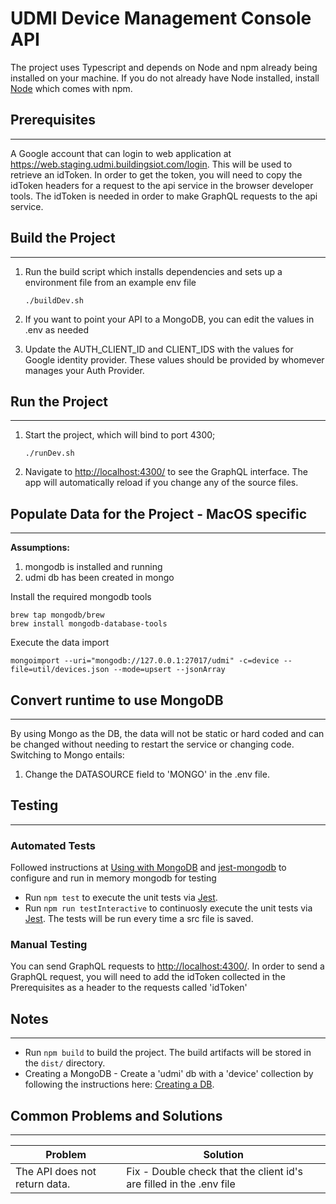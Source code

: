 # UDMI Device Management Console API

The project uses Typescript and depends on Node and npm already being installed on your machine. If you do not already have Node installed, install [Node](https://nodejs.org/en/download/) which comes with npm.

## Prerequisites
---

A Google account that can login to web application at https://web.staging.udmi.buildingsiot.com/login.  This will be used to retrieve an idToken.  In order to get the token, you will need to copy the idToken headers for a request to the api service in the browser developer tools.  The idToken is needed in order to make GraphQL requests to the api service.

## Build the Project
---

1.  Run the build script which installs dependencies and sets up a environment file from an example env file

    ```
    ./buildDev.sh
    ```
    
2.  If you want to point your API to a MongoDB, you can edit the values in .env as needed

3.  Update the AUTH_CLIENT_ID and CLIENT_IDS with the values for Google identity provider.  These values should be provided by whomever manages your Auth Provider.

## Run the Project
---

1.  Start the project, which will bind to port 4300;
    ```
    ./runDev.sh
    ```
2.  Navigate to [http://localhost:4300/](http://localhost:4300/) to see the GraphQL interface. The app will automatically reload if you change any of the source files.


## Populate Data for the Project - MacOS specific
---

**Assumptions:** 

1. mongodb is installed and running
2. udmi db has been created in mongo

Install the required mongodb tools
```
brew tap mongodb/brew
brew install mongodb-database-tools
```

Execute the data import
```
mongoimport --uri="mongodb://127.0.0.1:27017/udmi" -c=device --file=util/devices.json --mode=upsert --jsonArray
```

## Convert runtime to use MongoDB
---

By using Mongo as the DB, the data will not be static or hard coded and can be changed without needing to restart the service or changing code.  Switching to Mongo entails:

1. Change the DATASOURCE field to 'MONGO' in the .env file.

## Testing
---

### Automated Tests

Followed instructions at [Using with MongoDB](https://jestjs.io/docs/mongodb) and [jest-mongodb](https://github.com/shelfio/jest-mongodb) to configure and run in memory mongodb for testing

- Run `npm test` to execute the unit tests via [Jest](https://jestjs.io).
- Run `npm run testInteractive` to continuosly execute the unit tests via [Jest](https://jestjs.io).  The tests will be run every time a src file is saved.

### Manual Testing

You can send GraphQL requests to [http://localhost:4300/](http://localhost:4300/).  In order to send a GraphQL request, you will need to add the idToken collected in the Prerequisites as a header to the requests called 'idToken' 

## Notes
---
- Run `npm build` to build the project. The build artifacts will be stored in the `dist/` directory.
- Creating a MongoDB - Create a 'udmi' db with a 'device' collection by following the instructions here: [Creating a DB](https://www.mongodb.com/basics/create-database).  

## Common Problems and Solutions
---
| Problem | Solution | 
| --- | --- |
| The API does not return data. | Fix - Double check that the client id's are filled in the .env file |
